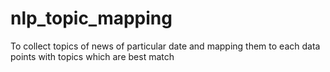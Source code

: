 # nlp_topic_mapping
To collect topics of news of particular date and mapping them to each data points with topics which are best match
